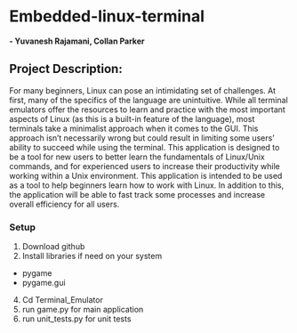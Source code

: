 # **Embedded-linux-terminal**
**- Yuvanesh Rajamani, Collan Parker**
## Project Description:
For many beginners, Linux can pose an intimidating set of challenges. At first, many of the
specifics of the language are unintuitive. While all terminal emulators offer the resources to learn
and practice with the most important aspects of Linux (as this is a built-in feature of the
language), most terminals take a minimalist approach when it comes to the GUI. This approach
isn’t necessarily wrong but could result in limiting some users’ ability to succeed while using the
terminal. This application is designed to be a tool for new users to better learn the fundamentals of
Linux/Unix commands, and for experienced users to increase their productivity while working
within a Unix environment. This application is intended to be used as a tool to help beginners learn how to work with Linux.
In addition to this, the application will be able to fast track some processes and increase overall
efficiency for all users.
### Setup
1. Download github
2. Install libraries if need on your system
  - pygame
  - pygame.gui
4. Cd Terminal_Emulator
5. run game.py for main application
6. run unit_tests.py for unit tests

